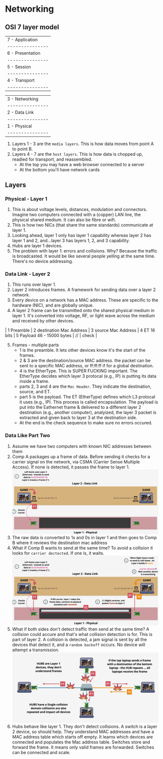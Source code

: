 # Networking

## OSI 7 layer model
|                  |
| ---------------  |
| 7 - Application  |
| ---------------  |
| 6 - Presentation |
| ---------------  |
| 5 - Session      |
| ---------------  |
| 4 - Transport    | 
| ---------------  |

|                  |
| ---------------  | 
| 3 - Networking   |
| ---------------  |
| 2 - Data Link    |
| ---------------  |
| 1 - Physical     |
| ---------------  |

1. Layers 1 - 3 are the ```media layers```. This is how data moves from point A to point B.
2. Layers 4 - 7 are the ```host layers```. This is how data is chopped up, readied for transport, and reassembled.
    * At the top you may have a web browser connected to a server
    * At the bottom you'll have network cards

## Layers
### Physical - Layer 1
1. This is about voltage levels, distances, modulation and connectors. Imagine two computers connected with a (copper) LAN line, the physical shared medium. It can also be fibre or wifi.
2. This is how two NICs (that share the same standards) communicate at layer 1.
3. Looking ahead, layer 1 only has layer 1 capability whereas layer 2 has layer 1 and 2, and...layer 3 has layers 1, 2, and 3 capability.
4. Hubs are layer 1 devices. 
5. The problem with layer 1: errors and collisions. Why? Because the traffic is broadcasted. It would be like several people yelling at the same time.  There's no device addressing. 

### Data Link - Layer 2
1. This runs over layer 1. 
2. Layer 2 introduces frames. A framework for sending data over a layer 2 network.
3. Every device on a network has a MAC address.  These are specific to the hardware (NIC), and are globally unique. 
4. A layer 2 frame can be transmitted onto the shared physical medium in layer 1.  It's converted into voltage, RF, or light wave across the medium and received by other devices.

     
| 1 Preamble | 2 destination Mac Address | 3 source Mac Address | 4 ET 16 bits | 5 Payload 46 - 15000 bytes | // | check |

5. Frames - multiple parts
    * 1 is the preamble. It lets other devices know it's the start of the frames. 
    * 2 & 3 are the destination/source MAC address. the packet can be sent to a specific MAC address, or ff:ff:ff if for a global destination. 
    * 4 is the EtherType. This is SUPER FUCKING important. The EtherType decides which layer 3 protocal (e.g., IP) is putting its data inside a frame.
    * parts 2, 3 and 4 are the ```Mac Header```. They indicate the destination, source, and ET. 
    * part 5 is the payload. The ET (EtherType) defines which L3 protocal it uses (e.g., IP). This process is called encapsulation.  The payload is put into the Eathernet frame & delivered to a different layer 2 destination (e.g., another computer), analyized, the layer 3 packet is extracted and given back to layer 3 at the destination side.
    * At the end is the check sequence to make sure no errors occured.

### Data Like Part Two
1. Assume we have two computers with known NIC addresses between them  
2. Comp A packages up a frame of data. Before sending it checks for a carrier signal on the network, via CSMA (Carrier Sense Multiple Access). If none is detected, it passes the frame to layer 1.
![network_01](../assets/network_01.png)
3. The raw data is converted to 1s and 0s in layer 1 and then goes to Comp B where it reviews the destination mac address
4. What if Comp B wants to send at the same time?  To avoid a collision it looks for ```carrier dectected```. If one is, it waits.
![network_02](../assets/network_02.png)
5. What if both sides don't detect traffic then send at the same time? A collision could accure and that's what collision detection is for. This is part of layer 2.  A collision is detected, a jam signal is sent by all the devices that detect it, and a ```random backoff``` occurs. No device will attempt a transmission.
![network_03](../assets/network_03.png)
6. Hubs behave like layer 1. They don't detect collisions. A switch is a layer 2 device, so should help. They understand MAC addresses and have a MAC address table which starts off empty.  It learns which devices are connected and populates the Mac address table.  Switches store and forward the frame.  It means only valid frames are forwarded.  Switches can be connected and scale.
    